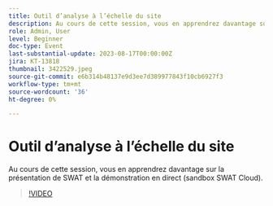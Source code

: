 ```yaml
---
title: Outil d’analyse à l’échelle du site
description: Au cours de cette session, vous en apprendrez davantage sur la présentation de SWAT et la démonstration en direct (sandbox SWAT Cloud).
role: Admin, User
level: Beginner
doc-type: Event
last-substantial-update: 2023-08-17T00:00:00Z
jira: KT-13818
thumbnail: 3422529.jpeg
source-git-commit: e6b314b48137e9d3ee7d389977843f10cb6927f3
workflow-type: tm+mt
source-wordcount: '36'
ht-degree: 0%

---
```



# Outil d’analyse à l’échelle du site

Au cours de cette session, vous en apprendrez davantage sur la présentation de SWAT et la démonstration en direct (sandbox SWAT Cloud).

>[!VIDEO](https://video.tv.adobe.com/v/3422529/?learn=on)
